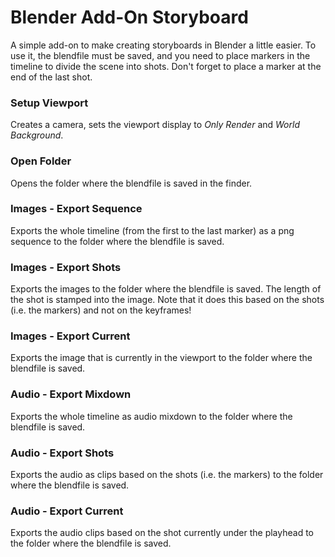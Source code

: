 # Blender Add-On Storyboard

A simple add-on to make creating storyboards in Blender a little easier. 
To use it, the blendfile must be saved, and you need to place markers in the timeline to divide the scene into shots. Don't forget to place a marker at the end of the last shot.

### Setup Viewport
Creates a camera, sets the viewport display to *Only Render* and *World Background*.

### Open Folder
Opens the folder where the blendfile is saved in the finder.

### Images - Export Sequence
Exports the whole timeline (from the first to the last marker) as a png sequence to the folder where the blendfile is saved.

### Images - Export Shots
Exports the images to the folder where the blendfile is saved. The length of the shot is stamped into the image.
Note that it does this based on the shots (i.e. the markers) and not on the keyframes!

### Images - Export Current
Exports the image that is currently in the viewport to the folder where the blendfile is saved. 

### Audio - Export Mixdown
Exports the whole timeline as audio mixdown to the folder where the blendfile is saved.

### Audio - Export Shots
Exports the audio as clips based on the shots (i.e. the markers) to the folder where the blendfile is saved.

### Audio - Export Current
Exports the audio clips based on the shot currently under the playhead to the folder where the blendfile is saved.
